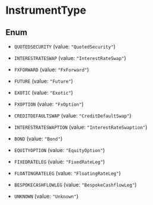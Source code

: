 

# InstrumentType

## Enum


* `QUOTEDSECURITY` (value: `"QuotedSecurity"`)

* `INTERESTRATESWAP` (value: `"InterestRateSwap"`)

* `FXFORWARD` (value: `"FxForward"`)

* `FUTURE` (value: `"Future"`)

* `EXOTIC` (value: `"Exotic"`)

* `FXOPTION` (value: `"FxOption"`)

* `CREDITDEFAULTSWAP` (value: `"CreditDefaultSwap"`)

* `INTERESTRATESWAPTION` (value: `"InterestRateSwaption"`)

* `BOND` (value: `"Bond"`)

* `EQUITYOPTION` (value: `"EquityOption"`)

* `FIXEDRATELEG` (value: `"FixedRateLeg"`)

* `FLOATINGRATELEG` (value: `"FloatingRateLeg"`)

* `BESPOKECASHFLOWLEG` (value: `"BespokeCashflowLeg"`)

* `UNKNOWN` (value: `"Unknown"`)



